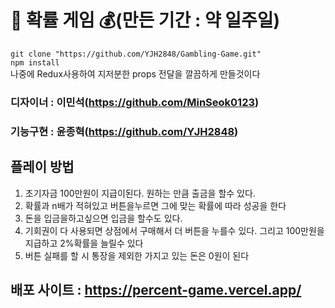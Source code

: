  # 🎰 확률 게임 💰(만든 기간 : 약 일주일)

` git clone "https://github.com/YJH2848/Gambling-Game.git" ` <br />
` npm install ` <br />
나중에 Redux사용하여 지저분한 props 전달을 깔끔하게 만들것이다

### 디자이너 : 이민석(https://github.com/MinSeok0123)
### 기능구현 : 윤종혁(https://github.com/YJH2848)

## 플레이 방법
1. 초기자금 100만원이 지급이된다. 원하는 만큼 출금을 할수 있다.
2. 확률과 n배가 적혀있고 버튼을누르면 그에 맞는 확률에 따라 성공을 한다 
3. 돈을 입금을하고싶으면 입금을 할수도 있다.
4. 기회권이 다 사용되면 상점에서 구매해서 더 버튼을 누를수 있다. 그리고 100만원을 지급하고 2%확률을 늘릴수 있다
5. 버튼 실패를 할 시 통장을 제외한 가지고 있는 돈은 0원이 된다

## 배포 사이트 : https://percent-game.vercel.app/

